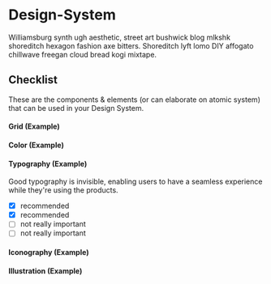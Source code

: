 # Design-System
Williamsburg synth ugh aesthetic, street art bushwick blog mlkshk shoreditch hexagon fashion axe bitters. Shoreditch lyft lomo DIY affogato chillwave freegan cloud bread kogi mixtape.

## Checklist
These are the components & elements (or can elaborate on atomic system) that can be used in your Design System.

#### Grid (Example)
#### Color (Example)
#### Typography (Example)
Good typography is invisible, enabling users to have a seamless experience while they're using the products.

- [x] recommended
- [x] recommended
- [ ] not really important
- [ ] not really important

#### Iconography (Example)
#### Illustration (Example)
